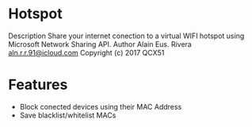 # Hotspot
Description
Share your internet conection to a virtual WIFI hotspot using Microsoft Network Sharing API.
Author    Alain Eus. Rivera <aln.r.r.91@icloud.com>
Copyright (c) 2017 QCX51

# Features
- Block conected devices using their MAC Address
- Save blacklist/whitelist MACs
